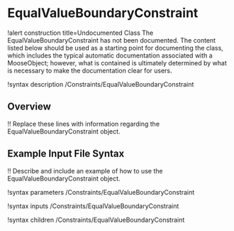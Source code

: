 # EqualValueBoundaryConstraint

!alert construction title=Undocumented Class
The EqualValueBoundaryConstraint has not been documented. The content listed below should be used as a starting point for
documenting the class, which includes the typical automatic documentation associated with a
MooseObject; however, what is contained is ultimately determined by what is necessary to make the
documentation clear for users.

!syntax description /Constraints/EqualValueBoundaryConstraint

## Overview

!! Replace these lines with information regarding the EqualValueBoundaryConstraint object.

## Example Input File Syntax

!! Describe and include an example of how to use the EqualValueBoundaryConstraint object.

!syntax parameters /Constraints/EqualValueBoundaryConstraint

!syntax inputs /Constraints/EqualValueBoundaryConstraint

!syntax children /Constraints/EqualValueBoundaryConstraint
